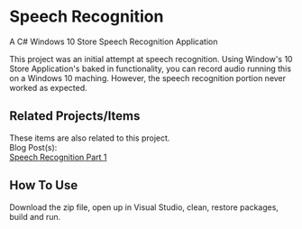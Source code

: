 # Speech Recognition
A C# Windows 10 Store Speech Recognition Application

This project was an initial attempt at speech recognition.  Using Window's 10 Store Application's baked in functionality, you can record audio running this on a Windows 10 maching.  However, the speech recognition portion never worked as expected.

## Related Projects/Items

These items are also related to this project. 
<br/>
Blog Post(s):
<br/>
<a href="https://erichelin.wordpress.com/2016/10/30/speech-recognition-part-1/">Speech Recognition Part 1</a>

## How To Use
Download the zip file, open up in Visual Studio, clean, restore packages, build and run.
